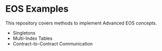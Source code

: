# EOS Examples
This repository covers methods to implement Advanced EOS concepts.

- Singletons
- Multi-Index Tables
- Contract-to-Contract Communication